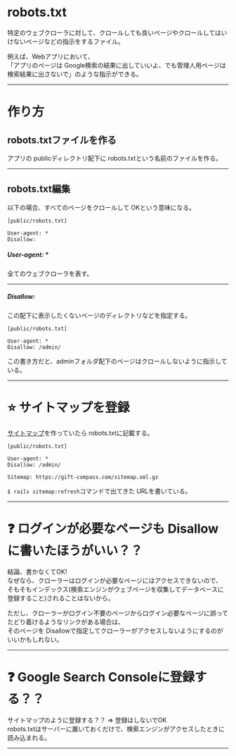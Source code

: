 # robots.txt
特定のウェブクローラに対して、クロールしても良いページやクロールしてはいけないページなどの指示をするファイル。 

例えば、Webアプリにおいて、  
「アプリのページは Google検索の結果に出していいよ、でも管理人用ページは検索結果に出さないで」のような指示ができる。
***

# 作り方
## robots.txtファイルを作る
アプリの publicディレクトリ配下に robots.txtという名前のファイルを作る。
***

## robots.txt編集
以下の場合、すべてのページをクロールして OKという意味になる。
~~~
[public/robots.txt]

User-agent: *
Disallow:
~~~
##### User-agent: *
全てのウェブクローラを表す。
***

##### Disallow:
この配下に表示したくないページのディレクトリなどを指定する。
~~~
[public/robots.txt]

User-agent: *
Disallow: /admin/
~~~
この書き方だと、adminフォルダ配下のページはクロールしないように指示している。
***

# ⭐️ サイトマップを登録
[サイトマップ](https://github.com/Tarara33/TIL/blob/main/%E3%82%A4%E3%83%B3%E3%83%95%E3%83%A9/SEO/%E3%82%B5%E3%82%A4%E3%83%88%E3%83%9E%E3%83%83%E3%83%97.md)を作っていたら robots.txtに記載する。
~~~
[public/robots.txt]

User-agent: *
Disallow: /admin/

Sitemap: https://gift-compass.com/sitemap.xml.gz
~~~
`$ rails sitemap:refresh`コマンドで出てきた URLを書いている。
***

# ❓ ログインが必要なページも Disallowに書いたほうがいい？？
結論、書かなくてOK!  
なぜなら、クローラーはログインが必要なページにはアクセスできないので、  
そもそもインデックス(検索エンジンがウェブページを収集してデータベースに登録すること)されることはないから。

ただし、クローラーがログイン不要のページからログイン必要なページに誤ってたどり着けるようなリンクがある場合は、    
そのページを Disallowで指定してクローラーがアクセスしないようにするのがいいかもしれない。
***

# ❓ Google Search Consoleに登録する？？
サイトマップのように登録する？？
=> 登録はしないでOK  
robots.txtはサーバーに置いておくだけで、検索エンジンがアクセスしたときに読み込まれる。
***



